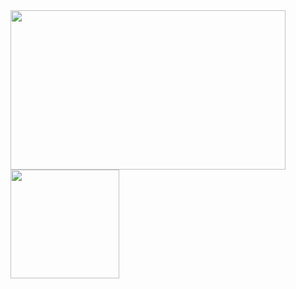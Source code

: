 <a href="https://github.com/arefhosseini">
<img width="440" height="255" align="center" src="https://github-readme-stats.vercel.app/api?username=arefhosseini&show_icons=true&theme=blue-green&count_private=true">
</a>
<a href="https://github.com/arefhosseini?tab=repositories">
<img height="174" align="center" src="https://github-readme-stats.anuraghazra1.vercel.app/api/top-langs/?username=arefhosseini&layout=compact&theme=blue-green" />
</a>
